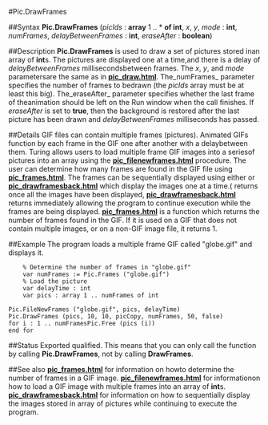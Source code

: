 
#Pic.DrawFrames

##Syntax
**Pic.DrawFrames** (_picIds_ : **array** 1 .. * **of int**, _x_, _y_, _mode_ : **int**,
_numFrames_, _delayBetweenFrames_ : **int**, _eraseAfter_ : **boolean**)




##Description
**Pic.DrawFrames** is used to draw a set of pictures stored inan array of **int**s.  The pictures are displayed one at a time,and there is a delay of _delayBetweenFrames_ millisecondsbetween frames. The _x_, _y_, and _mode_ parametersare the same as in **[pic_draw.html](Pic.Draw)**. The_numFrames_ parameter specifies the number of frames to bedrawn (the _picIds_ array must be at least this big).  The_eraseAfter_ parameter specifies whether the last frame of theanimation should be left on the Run window when the call finishes.  If _eraseAfter_ is set to **true**, then the background is restored after the last picture has been drawn and _delayBetweenFrames_ milliseconds has passed.



##Details
GIF files can contain multiple frames (pictures).  Animated GIFs function by each frame in the GIF one after another with a delaybetween them.
Turing allows users to load multiple frame GIF images into a seriesof pictures into an array using the **[pic_filenewframes.html](Pic.FileNewFrames)** procedure.  The user can determine how many frames are found in the GIF file using **[pic_frames.html](Pic.Frames)**.  The frames can be sequentially displayed using either **[](Pic.DrawFrames)** or **[pic_drawframesback.html](Pic.DrawFramesBack)** which display the images one at a time.(**[](Pic.DrawFrames)** returns once all the images have been displayed, **[pic_drawframesback.html](Pic.DrawFramesBack)** returns immediately allowing the program to continue execution while the frames are being displayed.
**[pic_frames.html](Pic.Frames)** is a function which returns the number of frames found in the GIF.  If it is used on a GIF that does not contain multiple images, or on a non-GIF image file, it returns 1.



##Example
The program loads a multiple frame GIF called "globe.gif" and displays it.


        % Determine the number of frames in "globe.gif"
        var numFrames := Pic.Frames ("globe.gif")
        % Load the picture
        var delayTime : int
        var pics : array 1 .. numFrames of int

	Pic.FileNewFrames ("globe.gif", pics, delayTime)
	Pic.DrawFrames (pics, 10, 10, picCopy, numFrames, 50, false)
	for i : 1 .. numFramesPic.Free (pics (i))
	end for
    
##Status
Exported qualified.
This means that you can only call the function by calling **Pic.DrawFrames**, not by calling **DrawFrames**.



##See also
**[pic_frames.html](Pic.Frames)** for information on howto determine the number of frames in a GIF image.
**[pic_filenewframes.html](Pic.FileNewFrames)** for informationon how to load a GIF image with multiple frames into an array of **int**s.
**[pic_drawframesback.html](Pic.DrawFramesBack)** for information on how to sequentially display the images stored in array of pictures while continuing to execute the program.


